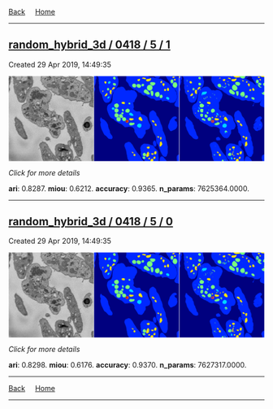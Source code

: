 
[Back](..)&nbsp;&nbsp;&nbsp;&nbsp;&nbsp;[Home](https://leapmanlab.github.io/snapshots)

---

<div class="summary"><a href="1"><h2>random_hybrid_3d / 0418 / 5 / 1</h2></a><p>Created 29 Apr 2019, 14:49:35
</p><a href="1"><img src="1/media/summary.png" align="center"></a><p>
<i>Click for more details</i>
</p></div>

**ari**: 0.8287. **miou**: 0.6212. **accuracy**: 0.9365. **n_params**: 7625364.0000. 

---

<div class="summary"><a href="0"><h2>random_hybrid_3d / 0418 / 5 / 0</h2></a><p>Created 29 Apr 2019, 14:49:35
</p><a href="0"><img src="0/media/summary.png" align="center"></a><p>
<i>Click for more details</i>
</p></div>

**ari**: 0.8298. **miou**: 0.6176. **accuracy**: 0.9370. **n_params**: 7627317.0000. 

---

[Back](..)&nbsp;&nbsp;&nbsp;&nbsp;&nbsp;[Home](https://leapmanlab.github.io/snapshots)

---